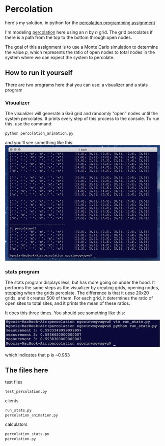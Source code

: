 # Percolation
here's my solution, in python for the [percolation programming assignment](https://coursera.cs.princeton.edu/algs4/assignments/percolation/specification.php)

I'm modeling [percolation](https://en.wikipedia.org/wiki/Percolation) here using an _n_ by _n_ grid. The grid percolates if there is a path from the top to the bottom through open nodes.

The goal of this assignment is to use a Monte Carlo simulation to determine the value _p_, which represents the ratio of open nodes to total nodes in the system where we can expect the system to percolate.

## How to run it yourself
There are two programs here that you can use: a visualizer and a stats program

### Visualizer
The visualizer will generate a 6x6 grid and randomly "open" nodes until the system percolates. It prints every step of this process to the console. To run this, use the command:

```
python percolation_animation.py
```
and you'll see something like this:
![percolation animation](https://github.com/ngozinwogwugwu/exercises/blob/master/data_structures_homeworks/percolation/percolation_animation.png)

### stats program
The stats program displays less, but has more going on under the hood. It performs the same steps as the visualizer by creating grids, opening nodes, stopping when the grids percolate. The difference is that it uese 20x20 grids, and it creates 500 of them. For each grid, it determines the ratio of open sites to total sites, and it prints the mean of these ratios. 

It does this three times. You should see something like this:

![percolation animation](https://github.com/ngozinwogwugwu/exercises/blob/master/data_structures_homeworks/percolation/run_stats.png)

which indicates that p is ~0.953

## The files here
test files
```
test_percolation.py
```

clients
```
run_stats.py
percolation_animation.py
```
calculators
```
percolation_stats.py
percolation.py
```
